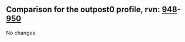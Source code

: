 ## Comparison for the outpost0 profile, rvn: [948](https://github.com/PRO100KatYT/FortniteProfileRevisions/tree/main/profiles/outpost0/948%20outpost0.json)-[950](https://github.com/PRO100KatYT/FortniteProfileRevisions/tree/main/profiles/outpost0/950%20outpost0.json)

No changes
